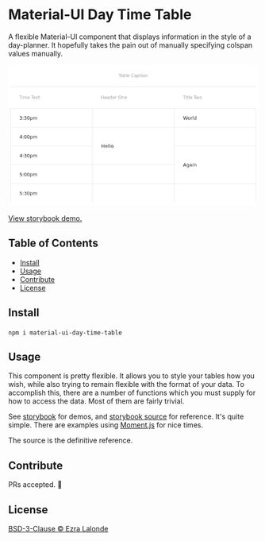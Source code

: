 # Material-UI Day Time Table

A flexible Material-UI component that displays information in the style of a day-planner.
It hopefully takes the pain out of manually specifying colspan values manually.

![Day Time Table](/screenshot.png?raw=true "Sample Output")

[View storybook demo.](https://ezralalonde.github.io/material-ui-day-time-table)

## Table of Contents

- [Install](#install)
- [Usage](#usage)
- [Contribute](#contribute)
- [License](#license)

## Install

`npm i material-ui-day-time-table`

## Usage

This component is pretty flexible.
It allows you to style your tables how you wish, while also trying to remain flexible with the format of your data.
To accomplish this, there are a number of functions which you must supply for how to access the data.
Most of them are fairly trivial.

See
[storybook](https://ezralalonde.github.io/material-ui-day-time-table)
for demos, and [storybook source](stories/) for reference.
It's quite simple.
There are examples using [Moment.js](http://momentjs.com/) for nice times.

The source is the definitive reference.

## Contribute

PRs accepted. :beer:

## License

[BSD-3-Clause © Ezra Lalonde](LICENSE)

